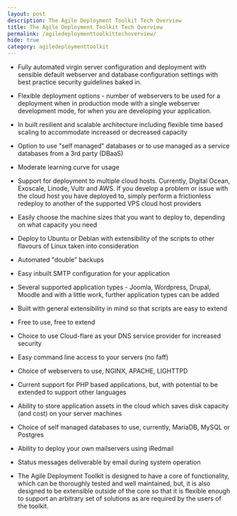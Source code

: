 ```yaml
---
layout: post
description: The Agile Deployment Toolkit Tech Overview
title: The Agile Deployment Toolkit Tech Overview
permalink: /agiledeploymenttoolkittechoverview/
hide: true
category: agiledeploymenttoolkit
---
```


* Fully automated virgin server configuration and deployment with sensible default webserver and database configuration settings with best practice security guidelines baked in.

* Flexible deployment options - number of webservers to be used for a deployment when in production mode with a single webserver development mode, for when you are developing your application.

* In built resilient and scalable architecture including flexible time based scaling to accommodate increased or decreased capacity

* Option to use "self managed" databases or to use managed as a service databases from a 3rd party (DBaaS)

* Moderate learning curve for usage

* Support for deployment to multiple cloud hosts. Currently, Digital Ocean, Exoscale, Linode, Vultr and AWS. If you develop a problem or issue with the cloud host you have deployed to, simply perform a frictionless redeploy to another of the supported VPS cloud host providers

* Easily choose the machine sizes that you want to deploy to, depending on what capacity you need

* Deploy to Ubuntu or Debian with extensibility of the scripts to other flavours of Linux taken into consideration

* Automated "double" backups

* Easy inbuilt SMTP configuration for your application

* Several supported application types - Joomla, Wordpress, Drupal, Moodle and with a little work, further application types can be added

* Built with general extensibility in mind so that scripts are easy to extend

* Free to use, free to extend

* Choice to use Cloud-flare as your DNS service provider for increased security

* Easy command line access to your servers (no faff)

* Choice of webservers to use, NGINX, APACHE, LIGHTTPD

* Current support for PHP based applications, but, with potential to be extended to support other languages

* Ability to store application assets in the cloud which saves disk capacity (and cost) on your server machines

* Choice of self managed databases to use, currently, MariaDB, MySQL or Postgres

* Ability to deploy your own mailservers using iRedmail

* Status messages deliverable by email during system operation

* The Agile Deployment Toolkit is designed to have a core of functionality, which can be thoroughly tested and well maintained, but, it is also designed to be extensible outside of the core so that it is flexible enough to support an arbitrary set of solutions as are required by the users of the toolkit.
